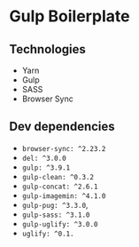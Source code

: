 
# Gulp Boilerplate

## Technologies

- Yarn
- Gulp
- SASS
- Browser Sync

## Dev dependencies

- `browser-sync: ^2.23.2`
- `del: ^3.0.0`
- `gulp: ^3.9.1`
- `gulp-clean: ^0.3.2`
- `gulp-concat: ^2.6.1`
- `gulp-imagemin: ^4.1.0`
- `gulp-pug: ^3.3.0`,
- `gulp-sass: ^3.1.0`
- `gulp-uglify: ^3.0.0`
- `uglify: ^0.1.`